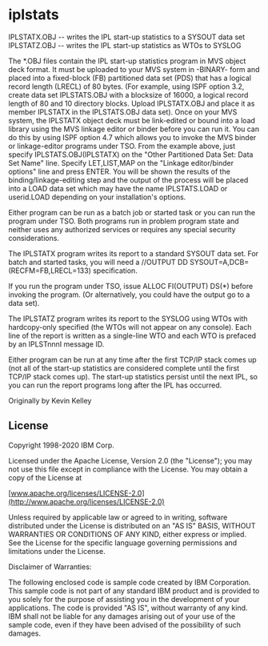 # iplstats

IPLSTATX.OBJ -- writes the IPL start-up statistics to a SYSOUT data set
IPLSTATZ.OBJ -- writes the IPL start-up statistics as WTOs to SYSLOG

The *.OBJ files contain the IPL start-up statistics program in MVS object deck
format. It must be uploaded to your MVS system in -BINARY- form and placed into
a fixed-block (FB) partitioned data set (PDS) that has a logical record length
(LRECL) of 80 bytes. (For example, using ISPF option 3.2, create data set
IPLSTATS.OBJ with a blocksize of 16000, a logical record length of 80 and 10
directory blocks. Upload IPLSTATX.OBJ and place it as member IPLSTATX in the
IPLSTATS.OBJ data set). Once on your MVS system, the IPLSTATX object deck must
be link-edited or bound into a load library using the MVS linkage editor or
binder before you can run it. You can do this by using ISPF option 4.7 which
allows you to invoke the MVS binder or linkage-editor programs under TSO. From
the example above, just specify IPLSTATS.OBJ(IPLSTATX) on the "Other
Partitioned Data Set: Data Set Name" line. Specify LET,LIST,MAP on the "Linkage
editor/binder options" line and press ENTER. You will be shown the results of
the binding/linkage-editing step and the output of the process will be placed
into a LOAD data set which may have the name IPLSTATS.LOAD or userid.LOAD
depending on your installation's options.

Either program can be run as a batch job or started task or you can run the
program under TSO. Both programs run in problem program state and neither uses
any authorized services or requires any special security considerations.

The IPLSTATX program writes its report to a standard SYSOUT data set. For
batch and started tasks, you will need a
//OUTPUT DD SYSOUT=A,DCB=(RECFM=FB,LRECL=133)
specification.

If you run the program under TSO, issue ALLOC FI(OUTPUT) DS(*) before invoking
the program. (Or alternatively, you could have the output go to a data set).

The IPLSTATZ program writes its report to the SYSLOG using WTOs with
hardcopy-only specified (the WTOs will not appear on any console). Each line
of the report is written as a single-line WTO and each WTO is prefaced by an
IPLSTnnnI message ID.

Either program can be run at any time after the first TCP/IP stack comes up
(not all of the start-up statistics are considered complete until the first
TCP/IP stack comes up).  The start-up statistics persist until the next IPL,
so you can run the report programs long after the IPL has occurred.

Originally by Kevin Kelley

## License

Copyright 1998-2020 IBM Corp.

Licensed under the Apache License, Version 2.0 (the "License");
you may not use this file except in compliance with the License.
You may obtain a copy of the License at

[www.apache.org/licenses/LICENSE-2.0](http://www.apache.org/licenses/LICENSE-2.0)

Unless required by applicable law or agreed to in writing,
software distributed under the License is distributed on an
"AS IS" BASIS, WITHOUT WARRANTIES OR CONDITIONS OF ANY KIND,
either express or implied. See the License for the specific
language governing permissions and limitations under the
License.

Disclaimer of Warranties:

The following enclosed code is sample code created by IBM
Corporation.  This sample code is not part of any standard
IBM product and is provided to you solely for the purpose
of assisting you in the development of your applications.
The code is provided "AS IS", without warranty of any kind.
IBM shall not be liable for any damages arising out of your
use of the sample code, even if they have been advised of
the possibility of such damages.
